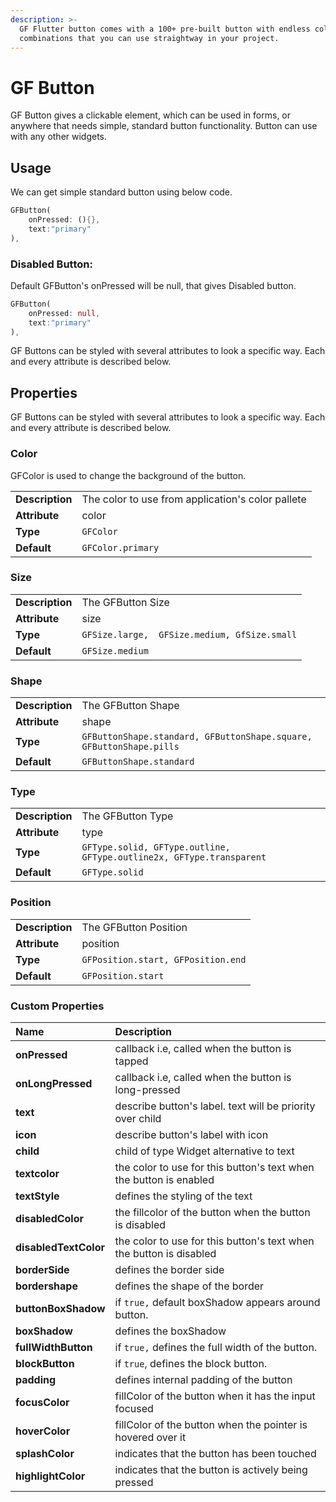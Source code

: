 ```yaml
---
description: >-
  GF Flutter button comes with a 100+ pre-built button with endless color
  combinations that you can use straightway in your project.
---
```


# GF Button

GF Button gives a clickable element, which can be used in forms, or anywhere that needs simple, standard button functionality. Button can use with any other widgets.

## Usage

We can get simple standard button using below code. 

```dart
GFButton(
    onPressed: (){},
    text:"primary"
),
```

### Disabled Button:

Default GFButton's  onPressed will be null, that gives Disabled button.

```dart
GFButton(                          
    onPressed: null,             
    text:"primary"
),
```

GF Buttons can be styled with several attributes to look a specific way. Each and every attribute is described below.

## Properties 

GF Buttons can be styled with several attributes to look a specific way. Each and every attribute is described below.

### Color 

GFColor is used to change the background of the button.

|  |  |
| :--- | :--- |
| **Description** | The color to use from application's color pallete                                |
| **Attribute** |  color |
| **Type** | `GFColor` |
| **Default** | `GFColor.primary` |

### Size

|  |  |
| :--- | :--- |
| **Description**  | The GFButton Size                                                                                           |
| **Attribute** |  size |
| **Type** | `GFSize.large,  GFSize.medium, GfSize.small` |
| **Default** | `GFSize.medium` |

### Shape

|  |  |
| :--- | :--- |
| **Description**     |  The GFButton Shape                                               |
| **Attribute** |  shape |
| **Type**               | `GFButtonShape.standard, GFButtonShape.square, GFButtonShape.pills` |
| **Default** | `GFButtonShape.standard` |

### Type

|  |  |
| :--- | :--- |
| **Description**     |   The GFButton Type                                |
| **Attribute** |   type |
| **Type** | `GFType.solid, GFType.outline, GFType.outline2x, GFType.transparent` |
| **Default** | `GFType.solid` |

### Position

|  |  |
| :--- | :--- |
| **Description** |  The GFButton Position                                                                    |
| **Attribute** |  position |
| **Type** | `GFPosition.start, GFPosition.end` |
| **Default** | `GFPosition.start` |

### Custom Properties

| Name | Description |
| :--- | :--- |
| **onPressed**   | callback i.e, called when the button is tapped |
| **onLongPressed** | callback i.e, called when the button is long-pressed |
| **text** |  describe button's label. text will be priority over child |
| **icon** |  describe button's label with icon |
| **child** | child of type Widget alternative to text |
| **textcolor** | the color to use for this button's text when the button is enabled |
| **textStyle** | defines the styling of the text |
| **disabledColor** | the fillcolor of  the button when the button is disabled |
| **disabledTextColor** | the color to use for this button's text when the button is disabled |
| **borderSide** | defines the border side  |
| **bordershape** | defines the shape of the border |
| **buttonBoxShadow** | if `true,` default boxShadow appears around button. |
| **boxShadow** | defines the boxShadow |
| **fullWidthButton** | if `true,` defines the full width of the button.  |
| **blockButton** | if `true`, defines the block button.  |
| **padding** | defines internal padding of the button |
| **focusColor** | fillColor of the button when it has the input focused |
| **hoverColor** | fillColor of the button when the pointer is hovered over it |
| **splashColor** | indicates that the button has been touched |
| **highlightColor** | indicates that the button is actively being pressed |

